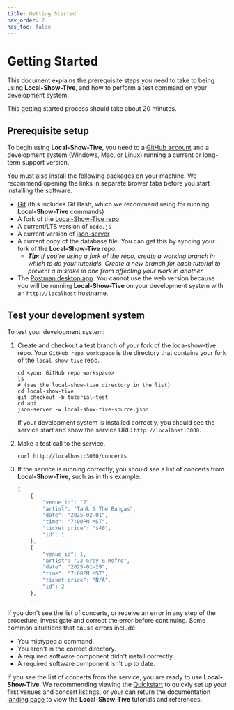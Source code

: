 ```yaml
---
title: Getting Started
nav_order: 2
has_toc: false
---
```


# Getting Started

This document explains the prerequisite steps you need to take to being using **Local-Show-Tive**, and how to perform a test command on your development system.

This getting started process should take about 20 minutes.

## Prerequisite setup
To begin using **Local-Show-Tive**, you need to a [GitHub account](https://github.com) and a development system (Windows, Mac, or Linux) running a current or long-term support version.

You must also install the following packages on your machine. We recommend opening the links in separate brower tabs before you start installing the software.

* [Git](https://docs.github.com/en/get-started/quickstart/set-up-git) (this includes Git Bash, which we recommend using for running **Local-Show-Tive** commands)
* A fork of the [Local-Show-Tive repo](https://github.com/levigbeverly/local-show-tive)
* A current/LTS version of `node.js`
* A current version of [json-server](https://www.npmjs.com/package/json-server)
* A current copy of the database file. You can get this by syncing your fork of the **Local-Show-Tive** repo.
    * _**Tip**: If you're using a fork of the repo, create a working branch in which to do your tutorials. Create a new branch for each tutorial to prevent a mistake in one from affecting your work in another._
* The [Postman desktop app](https://www.postman.com/downloads/). You cannot use the web version because you will be running **Local-Show-Tive** on your development system with an `http://localhost` hostname.

## Test your development system

To test your development system:

1. Create and checkout a test branch of your fork of the loca-show-tive repo. Your `GitHub repo workspace` is the directory that contains your fork of the `local-show-tive` repo.

    ```shell
    cd <your GitHub repo workspace>
    ls
    # (see the local-show-tive directory in the list)
    cd local-show-tive
    git checkout -b tutorial-test
    cd api
    json-server -w local-show-tive-source.json
    ```

    If your development system is installed correctly, you should see
    the service start and show the service URL: `http://localhost:3000`.

2. Make a test call to the service.

    ```shell
    curl http://localhost:3000/concerts
    ```

3. If the service is running correctly, you should see a list of concerts from **Local-Show-Tive**, such as in this example:

    ```js
    [
        {
            "venue_id": "2",
            "artist": "Tank & The Bangas",
            "date": "2025-02-01",
            "time": "7:00PM MST",
            "ticket price": "$40",
            "id": 1
        },
        {
            "venue_id": 1,
            "artist": "JJ Grey & Mofro",
            "date": "2025-01-29",
            "time": "7:00PM MST",
            "ticket price": "N/A",
            "id": 2
        },
        ...
    ```

If you don't see the list of concerts, or receive an error in any step of the procedure, investigate and correct the error before continuing. Some common situations that cause errors include:

- You mistyped a command.
- You aren't in the correct directory.
- A required software component didn't install correctly.
- A required software component isn't up to date.

If you see the list of concerts from the service, you are ready to use **Local-Show-Tive**. We recommending viewing the [Quickstart](quickstart.md) to quickly set up your first venues and concert listings, or your can return the documentation [landing page](index.md) to view the **Local-Show-Tive** tutorials and references.
